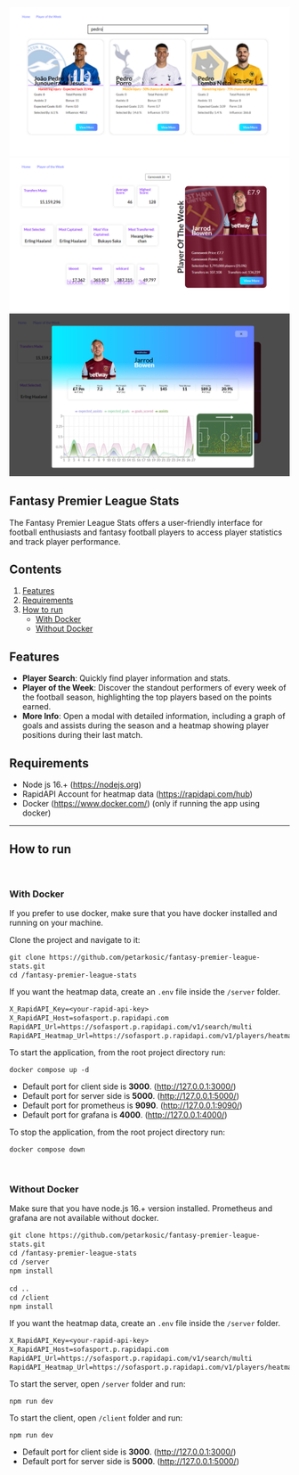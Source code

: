 ![Home Page](./client/src/assets/home-page.png 'Home Page')
![Player of the Week](./client/src/assets/player-of-the-week.png 'Player of the Week')
![Player info](./client/src/assets/player-modal.png 'Player info')

## Fantasy Premier League Stats

The Fantasy Premier League Stats offers a user-friendly interface for football enthusiasts and fantasy football players to access player statistics and track player performance.

## Contents

1. [Features](#features)
2. [Requirements](#requirements)
3. [How to run](#how-to-run)
   - [With Docker](#with-docker)
   - [Without Docker](#without-docker)

## Features

- **Player Search**: Quickly find player information and stats.
  <br/>
- **Player of the Week**: Discover the standout performers of every week of the football season, highlighting the top players based on the points earned.
  <br/>
- **More Info**: Open a modal with detailed information, including a graph of goals and assists during the season and a heatmap showing player positions during their last match.
  <br/>

## Requirements

- Node js 16.+ (https://nodejs.org)
- RapidAPI Account for heatmap data (https://rapidapi.com/hub)
- Docker (https://www.docker.com/) (only if running the app using docker)

---

## How to run

<br/>

### With Docker

If you prefer to use docker, make sure that you have docker installed and running on your machine.

Clone the project and navigate to it:

```
git clone https://github.com/petarkosic/fantasy-premier-league-stats.git
cd /fantasy-premier-league-stats
```

If you want the heatmap data, create an `.env` file inside the `/server` folder.

```
X_RapidAPI_Key=<your-rapid-api-key>
X_RapidAPI_Host=sofasport.p.rapidapi.com
RapidAPI_Url=https://sofasport.p.rapidapi.com/v1/search/multi
RapidAPI_Heatmap_Url=https://sofasport.p.rapidapi.com/v1/players/heatmap
```

To start the application, from the root project directory run:

```
docker compose up -d
```

- Default port for client side is **3000**. (http://127.0.0.1:3000/)
- Default port for server side is **5000**. (http://127.0.0.1:5000/)
- Default port for prometheus is **9090**. (http://127.0.0.1:9090/)
- Default port for grafana is **4000**. (http://127.0.0.1:4000/)

To stop the application, from the root project directory run:

```
docker compose down
```

<br/>

### Without Docker

Make sure that you have node.js 16.+ version installed.
Prometheus and grafana are not available without docker.

```
git clone https://github.com/petarkosic/fantasy-premier-league-stats.git
cd /fantasy-premier-league-stats
cd /server
npm install

cd ..
cd /client
npm install
```

If you want the heatmap data, create an `.env` file inside the `/server` folder.

```
X_RapidAPI_Key=<your-rapid-api-key>
X_RapidAPI_Host=sofasport.p.rapidapi.com
RapidAPI_Url=https://sofasport.p.rapidapi.com/v1/search/multi
RapidAPI_Heatmap_Url=https://sofasport.p.rapidapi.com/v1/players/heatmap
```

To start the server, open `/server` folder and run:

```
npm run dev
```

To start the client, open `/client` folder and run:

```
npm run dev
```

- Default port for client side is **3000**. (http://127.0.0.1:3000/)
- Default port for server side is **5000**. (http://127.0.0.1:5000/)
